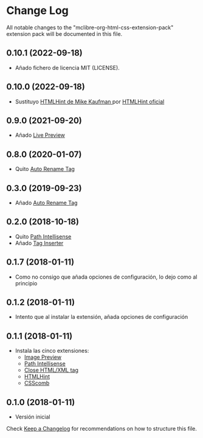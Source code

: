 # Change Log
All notable changes to the "mclibre-org-html-css-extension-pack" extension pack will be documented in this file.

## 0.10.1 (2022-09-18)
- Añado fichero de licencia MIT (LICENSE).

## 0.10.0 (2022-09-18)
- Sustituyo [HTMLHint de Mike Kaufman
](https://marketplace.visualstudio.com/items?itemName=ms-vscode.live-server) por [HTMLHint oficial](https://marketplace.visualstudio.com/items?itemName=HTMLHint.vscode-htmlhint)

## 0.9.0 (2021-09-20)
- Añado [Live Preview](https://marketplace.visualstudio.com/items?itemName=ms-vscode.live-server)

## 0.8.0 (2020-01-07)
- Quito [Auto Rename Tag](https://marketplace.visualstudio.com/items?itemName=formulahendry.auto-rename-tag)

## 0.3.0 (2019-09-23)
- Añado [Auto Rename Tag](https://marketplace.visualstudio.com/items?itemName=formulahendry.auto-rename-tag)

## 0.2.0 (2018-10-18)
- Quito [Path Intellisense](https://marketplace.visualstudio.com/items?itemName=christian-kohler.path-intellisense)
- Añado [Tag Inserter](https://marketplace.visualstudio.com/items?itemName=l7ssha.tag-inserter)

## 0.1.7 (2018-01-11)
- Como no consigo que añada opciones de configuración, lo dejo como al principio

## 0.1.2 (2018-01-11)
- Intento que al instalar la extensión, añada opciones de configuración

## 0.1.1 (2018-01-11)
- Instala las cinco extensiones:
  - [Image Preview](https://marketplace.visualstudio.com/items?itemName=kisstkondoros.vscode-gutter-preview)
  - [Path Intellisense](https://marketplace.visualstudio.com/items?itemName=christian-kohler.path-intellisense)
  - [Close HTML/XML tag](https://marketplace.visualstudio.com/items?itemName=Compulim.compulim-vscode-closetag)
  - [HTMLHint](https://marketplace.visualstudio.com/items?itemName=mkaufman.HTMLHint)
  - [CSScomb](https://marketplace.visualstudio.com/items?itemName=mrmlnc.vscode-csscomb)

## 0.1.0 (2018-01-11)
- Versión inicial

Check [Keep a Changelog](http://keepachangelog.com/) for recommendations on how to structure this file.
